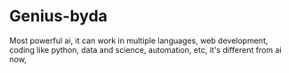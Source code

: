 # Genius-byda
Most powerful ai, it can work in multiple languages, web development, coding like python, data and science, automation, etc, it's different from ai now, 
